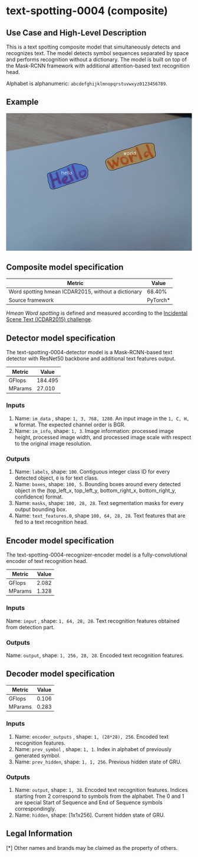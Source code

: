# text-spotting-0004 (composite)

## Use Case and High-Level Description

This is a text spotting composite model that simultaneously detects and
recognizes text. The model detects symbol sequences separated by space and performs
recognition without a dictionary. The model is built on top of the Mask-RCNN
framework with additional attention-based text recognition head.

Alphabet is alphanumeric: `abcdefghijklmnopqrstuvwxyz0123456789`.

## Example

![](./text-spotting-0004.png)

## Composite model specification

| Metric                                        | Value     |
|-----------------------------------------------|-----------|
| Word spotting hmean ICDAR2015, without a dictionary | 68.40% |
| Source framework                              | PyTorch\* |

*Hmean Word spotting* is defined and measured according to the
[Incidental Scene Text (ICDAR2015) challenge](https://rrc.cvc.uab.es/?ch=4&com=introduction).

## Detector model specification

The text-spotting-0004-detector model is a Mask-RCNN-based text detector with ResNet50 backbone and additional text features output.

| Metric                                        | Value     |
|-----------------------------------------------|-----------|
| GFlops                                        | 184.495   |
| MParams                                       | 27.010    |

### Inputs

1.	Name: `im_data` , shape: `1, 3, 768, 1280`. An input image in the `1, C, H, W` format.
    The expected channel order is BGR.
2.	Name: `im_info`, shape: `1, 3`. Image information: processed image height,
    processed image width, and processed image scale with respect to the original image resolution.

### Outputs

1.	Name: `labels`, shape: `100`. Contiguous integer class ID for every
    detected object, `0` is for text class.
2.	Name: `boxes`, shape: `100, 5`. Bounding boxes around every detected object
    in the (top_left_x, top_left_y, bottom_right_x, bottom_right_y, confidence) format.
3.	Name: `masks`, shape: `100, 28, 28`. Text segmentation masks for every output bounding box.
4.  Name: `text_features.0`, shape `100, 64, 28, 28`. Text features that are fed to a text recognition head.

## Encoder model specification

The text-spotting-0004-recognizer-encoder model is a fully-convolutional encoder of text recognition head.

| Metric                                        | Value     |
|-----------------------------------------------|-----------|
| GFlops                                        | 2.082     |
| MParams                                       | 1.328     |

### Inputs

Name: `input` , shape: `1, 64, 28, 28`. Text recognition features obtained from detection part.

### Outputs

Name: `output`, shape: `1, 256, 28, 28`. Encoded text recognition features.

## Decoder model specification

| Metric                                        | Value     |
|-----------------------------------------------|-----------|
| GFlops                                        | 0.106     |
| MParams                                       | 0.283     |

### Inputs

1.	Name: `encoder_outputs` , shape: `1, (28*28), 256`. Encoded text recognition features.
1.	Name: `prev_symbol` , shape: `1, 1`. Index in alphabet of previously generated symbol.
1.	Name: `prev_hidden`, shape: `1, 1, 256`. Previous hidden state of GRU.

### Outputs

1.	Name: `output`, shape: `1, 38`. Encoded text recognition features. Indices starting from 2 correspond to symbols from the
alphabet. The 0 and 1 are special Start of Sequence and End of Sequence symbols correspondingly.
1.	Name: `hidden`, shape: [1x1x256]. Current hidden state of GRU.


## Legal Information
[*] Other names and brands may be claimed as the property of others.
